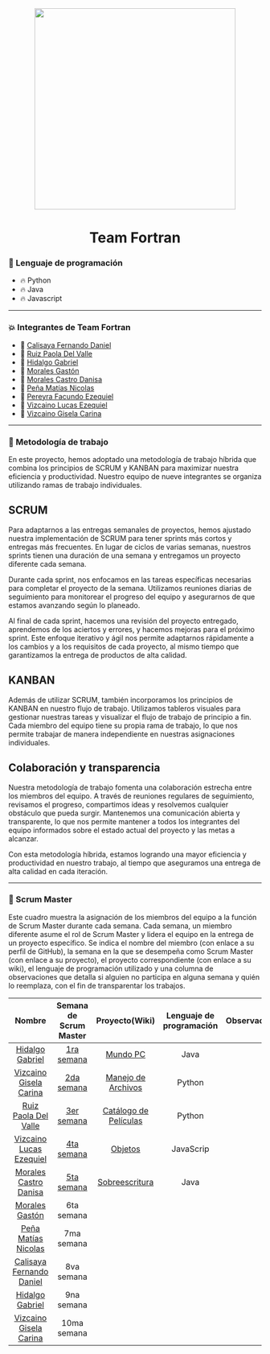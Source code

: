 <div id="header" align="center">
    <img src="https://media.giphy.com/media/2IudUHdI075HL02Pkk/giphy.gif" width="400"/ autoplay>
    <br>
    <h1 align="center">
        Team Fortran
    </h1>
</div>


### :page_with_curl: Lenguaje de programación

- :fire: Python
- :fire: Java
- :fire: Javascript

---

### :collision: Integrantes de Team Fortran

- :star2: [Calisaya Fernando Daniel](https://avatars.githubusercontent.com/u/76882655?s=64&v=4)
- :star2: [Ruiz Paola Del Valle](https://github.com/pao2134)
- :star2: [Hidalgo Gabriel](https://github.com/HidoGG) 
- :star2: [Morales Gastón](https://avatars.githubusercontent.com/u/100379618?s=64&v=4)
- :star2: [Morales Castro Danisa](https://github.com/danisa-morales) 
- :star2: [Peña Matías Nicolas](https://avatars.githubusercontent.com/u/112669826?s=64&v=4)
- :star2: [Pereyra Facundo Ezequiel](https://avatars.githubusercontent.com/u/103546425?s=64&v=4) 
- :star2: [Vizcaino Lucas Ezequiel](https://avatars.githubusercontent.com/u/112833803?s=64&v=4)
- :star2: [Vizcaino Gisela Carina](https://avatars.githubusercontent.com/u/111472242?s=64&v=4)

--- 

### :raised_hands: Metodología de trabajo

En este proyecto, hemos adoptado una metodología de trabajo híbrida que combina los principios de SCRUM y KANBAN para maximizar nuestra eficiencia y productividad. Nuestro equipo de nueve integrantes se organiza utilizando ramas de trabajo individuales.

SCRUM
-------

Para adaptarnos a las entregas semanales de proyectos, hemos ajustado nuestra implementación de SCRUM para tener sprints más cortos y entregas más frecuentes. En lugar de ciclos de varias semanas, nuestros sprints tienen una duración de una semana y entregamos un proyecto diferente cada semana.

Durante cada sprint, nos enfocamos en las tareas específicas necesarias para completar el proyecto de la semana. Utilizamos reuniones diarias de seguimiento para monitorear el progreso del equipo y asegurarnos de que estamos avanzando según lo planeado.

Al final de cada sprint, hacemos una revisión del proyecto entregado, aprendemos de los aciertos y errores, y hacemos mejoras para el próximo sprint. Este enfoque iterativo y ágil nos permite adaptarnos rápidamente a los cambios y a los requisitos de cada proyecto, al mismo tiempo que garantizamos la entrega de productos de alta calidad.

KANBAN
-------

Además de utilizar SCRUM, también incorporamos los principios de KANBAN en nuestro flujo de trabajo. Utilizamos tableros visuales para gestionar nuestras tareas y visualizar el flujo de trabajo de principio a fin. Cada miembro del equipo tiene su propia rama de trabajo, lo que nos permite trabajar de manera independiente en nuestras asignaciones individuales.

Colaboración y transparencia
-----------------------------

Nuestra metodología de trabajo fomenta una colaboración estrecha entre los miembros del equipo. A través de reuniones regulares de seguimiento, revisamos el progreso, compartimos ideas y resolvemos cualquier obstáculo que pueda surgir. Mantenemos una comunicación abierta y transparente, lo que nos permite mantener a todos los integrantes del equipo informados sobre el estado actual del proyecto y las metas a alcanzar.

Con esta metodología híbrida, estamos logrando una mayor eficiencia y productividad en nuestro trabajo, al tiempo que aseguramos una entrega de alta calidad en cada iteración.

---

### :dizzy: Scrum Master

Este cuadro muestra la asignación de los miembros del equipo a la función de Scrum Master durante cada semana. Cada semana, un miembro diferente asume el rol de Scrum Master y lidera el equipo en la entrega de un proyecto específico. Se indica el nombre del miembro (con enlace a su perfil de GitHub), la semana en la que se desempeña como Scrum Master (con enlace a su proyecto), el proyecto correspondiente (con enlace a su wiki), el lenguaje de programación utilizado y una columna de observaciones que detalla si alguien no participa en alguna semana y quién lo reemplaza, con el fin de transparentar los trabajos.


| Nombre | Semana de Scrum Master | Proyecto(Wiki) | Lenguaje de programación | Observación |
|:---:|:---:|:---:|:---:|:---:|
| [Hidalgo Gabriel](https://github.com/HidoGG) | [1ra semana](https://github.com/orgs/CodeSystem2022/projects/29) | [Mundo PC](https://github.com/CodeSystem2022/Team-Fortran-2023/wiki/Mundo-PC) | Java |  |
| [Vizcaino Gisela Carina](https://avatars.githubusercontent.com/u/111472242?s=64&v=4) | [2da semana](https://github.com/orgs/CodeSystem2022/projects/104)  | [Manejo de Archivos](https://github.com/CodeSystem2022/Team-Fortran-2023/wiki/Manejo-de-Archivos) | Python |  |
| [Ruiz Paola Del Valle](https://github.com/pao2134) | [3er semana](https://github.com/orgs/CodeSystem2022/projects/92)  | [Catálogo de Películas](https://github.com/CodeSystem2022/Team-Fortran-2023/wiki/Cat%C3%A1logo-de-Pel%C3%ADculas) | Python |  |
| [Vizcaino Lucas Ezequiel](https://avatars.githubusercontent.com/u/112833803?s=64&v=4) |  [4ta semana](https://github.com/orgs/CodeSystem2022/projects/151)  | [Objetos](https://github.com/CodeSystem2022/Team-Fortran-2023/wiki/Objetos) | JavaScrip |  |
| [Morales Castro Danisa](https://github.com/danisa-morales) |  [5ta semana](https://github.com/orgs/CodeSystem2022/projects/282)  | [Sobreescritura](https://github.com/CodeSystem2022/Team-Fortran-2023/wiki/Sobreescritura) | Java |  |
| [Morales Gastón](https://avatars.githubusercontent.com/u/100379618?s=64&v=4) |  6ta semana  | | |  |
| [Peña Matías Nicolas](https://avatars.githubusercontent.com/u/112669826?s=64&v=4) |  7ma semana  | | |  |
| [Calisaya Fernando Daniel](https://avatars.githubusercontent.com/u/76882655?s=64&v=4) |  8va semana  | | |  |
| [Hidalgo Gabriel](https://github.com/HidoGG) |  9na semana  | | |  |
| [Vizcaino Gisela Carina](https://avatars.githubusercontent.com/u/111472242?s=64&v=4) |  10ma semana  | | |  |

